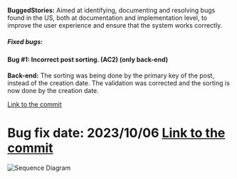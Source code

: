 **BuggedStories:** Aimed at identifying, documenting and resolving bugs found in the US, both at documentation and implementation level, to improve the user experience and ensure that the system works correctly.

##### **Fixed bugs:**

#### **Bug #1**: Incorrect post sorting. (AC2) (only back-end)

**Back-end:** The sorting was being done by the primary key of the post, instead of the creation date. The validation was corrected and the sorting is now done by the creation date.

[Link to the commit](https://github.com/Departamento-de-Engenharia-Informatica/switch-qa-23-project-switch-qa-23-4/commit/7cb425140ada8f3f9293f6ed65d0884b51fd2840)

**Bug fix date:** 2023/10/06 [Link to the commit](https://github.com/Departamento-de-Engenharia-Informatica/switch-qa-23-project-switch-qa-23-4-elainne/commit/7cb425140ada8f3f9293f6ed65d0884b51fd2840)
=======

![Sequence Diagram](../03.sequence-diagram/svg/us001-sequence-diagram.svg)